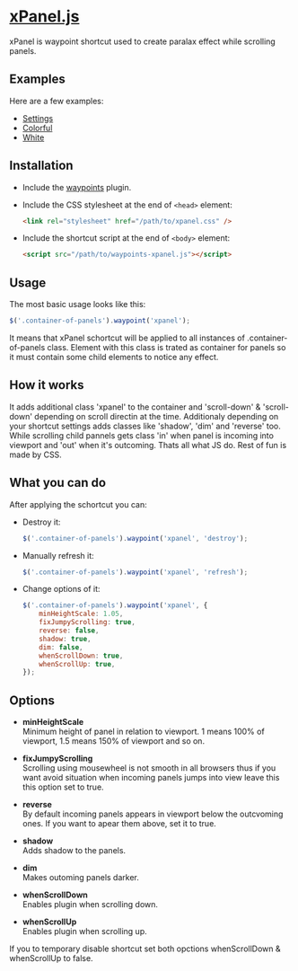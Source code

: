 [xPanel.js](http://drygiel.github.io/xPanel)
======
xPanel is waypoint shortcut used to create paralax effect while scrolling panels.

## Examples

Here are a few examples:

- [Settings](http://rawgithub.com/drygiel/xPanel/master/examples/settings.html)
- [Colorful](http://rawgithub.com/drygiel/xPanel/master/examples/colorful.html)
- [White](http://rawgithub.com/drygiel/xPanel/master/examples/white.html)

## Installation

- Include the [waypoints](http://imakewebthings.com/jquery-waypoints/) plugin.
- Include the CSS stylesheet at the end of `<head>` element:

	```html
	<link rel="stylesheet" href="/path/to/xpanel.css" />
	```            
- Include the shortcut script at the end of `<body>` element:
	
	```html
	<script src="/path/to/waypoints-xpanel.js"></script>
	```

## Usage
         
The most basic usage looks like this:

```js
$('.container-of-panels').waypoint('xpanel');
```
              
It means that xPanel schortcut will be applied to all instances of .container-of-panels class. 
Element with this class is trated as container for panels so it must contain some child elements to notice any effect.

## How it works
It adds additional class 'xpanel' to the container and 'scroll-down' & 'scroll-down' depending on scroll directin at the time. Additionaly depending on your shortcut settings adds classes like 'shadow', 'dim' and 'reverse' too. 
While scrolling child pannels gets class 'in' when panel is incoming into viewport and 'out' when it's outcoming. 
Thats all what JS do. Rest of fun is made by CSS.

## What you can do

After applying the schortcut you can:

-	Destroy it:  

	```js                     
	$('.container-of-panels').waypoint('xpanel', 'destroy');
	```
	
-	Manually refresh it:  

	```js
	$('.container-of-panels').waypoint('xpanel', 'refresh');
	```
	
-	Change options of it:  

	```js             
	$('.container-of-panels').waypoint('xpanel', {
		minHeightScale: 1.05,
		fixJumpyScrolling: true,
		reverse: false,
		shadow: true,
		dim: false,
		whenScrollDown: true,
		whenScrollUp: true,
	});
	```

## Options
- **minHeightScale**   
 Minimum height of panel in relation to viewport. 1 means 100% of viewport, 1.5 means 150% of viewport and so on.

- **fixJumpyScrolling**  
  Scrolling using mousewheel is not smooth in all browsers thus if you want avoid situation when incoming panels jumps into view leave this this option set to true.

- **reverse**  
  By default incoming panels appears in viewport below the outcvoming ones. If you want to apear them above, set it to true.

- **shadow**  
  Adds shadow to the panels.

- **dim**  
  Makes outoming panels darker.

- **whenScrollDown**  
  Enables plugin when scrolling down.

- **whenScrollUp**  
  Enables plugin when scrolling up.


If you to temporary disable shortcut set both opctions whenScrollDown & whenScrollUp to false.

